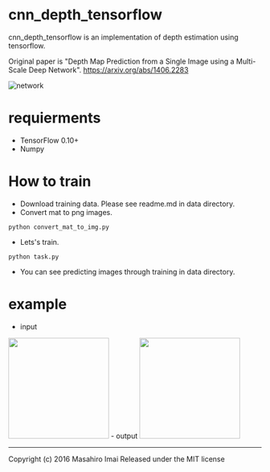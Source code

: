 # cnn_depth_tensorflow
cnn_depth_tensorflow is an implementation of depth estimation using tensorflow.

Original paper is "Depth Map Prediction from a Single Image using a Multi-Scale Deep Network".
https://arxiv.org/abs/1406.2283

![network](images/network.png)

# requierments
- TensorFlow 0.10+
- Numpy

# How to train
- Download training data. Please see readme.md in data directory.
- Convert mat to png images.
```
python convert_mat_to_img.py
```

- Lets's train.
```
python task.py
```

- You can see predicting images through training in data directory.

# example
- input  
<img src="images/input.png" width="200">
- output  
<img src="images/output.png" width="200">

---

Copyright (c) 2016 Masahiro Imai
Released under the MIT license
